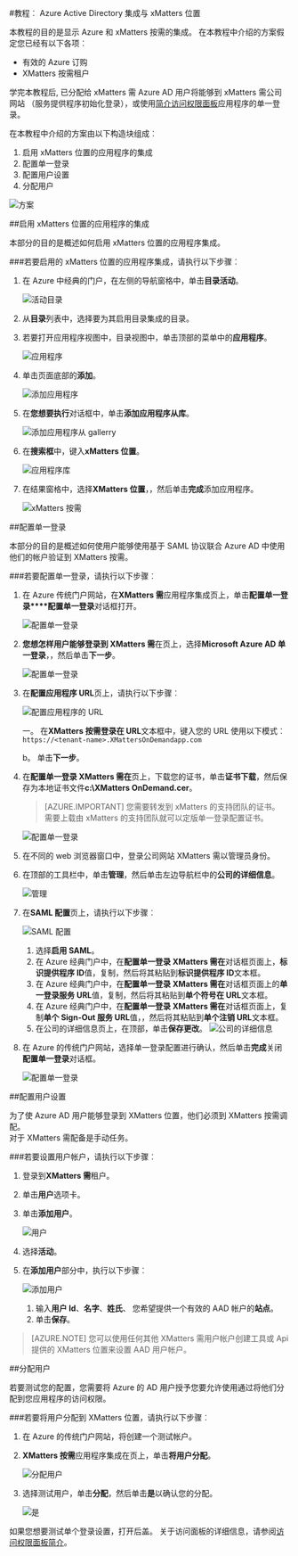 <properties 
    pageTitle="教程︰ Azure Active Directory 集成与按需 xMatters |Microsoft Azure"
    description="了解如何使用 Azure Active Directory xMatters 按需启用单一登录、 自动化资源调配，以及更多 ！" 
    services="active-directory" 
    authors="jeevansd"  
    documentationCenter="na" 
    manager="femila"/>
<tags 
    ms.service="active-directory" 
    ms.devlang="na" 
    ms.topic="article" 
    ms.tgt_pltfrm="na" 
    ms.workload="identity" 
    ms.date="09/09/2016" 
    ms.author="jeedes" />

#<a name="tutorial-azure-active-directory-integration-with-xmatters-ondemand"></a>教程︰ Azure Active Directory 集成与 xMatters 位置
  
本教程的目的是显示 Azure 和 xMatters 按需的集成。 在本教程中介绍的方案假定您已经有以下各项︰

-   有效的 Azure 订购
-   XMatters 按需租户
  
学完本教程后, 已分配给 xMatters 需 Azure AD 用户将能够到 xMatters 需公司网站 （服务提供程序初始化登录），或使用[简介访问权限面板](active-directory-saas-access-panel-introduction.md)应用程序的单一登录。
  
在本教程中介绍的方案由以下构造块组成︰

1.  启用 xMatters 位置的应用程序的集成
2.  配置单一登录
3.  配置用户设置
4.  分配用户

![方案](./media/active-directory-saas-xmatters-ondemand-tutorial/IC776788.png "方案")

##<a name="enabling-the-application-integration-for-xmatters-ondemand"></a>启用 xMatters 位置的应用程序的集成
  
本部分的目的是概述如何启用 xMatters 位置的应用程序集成。

###<a name="to-enable-the-application-integration-for-xmatters-ondemand-perform-the-following-steps"></a>若要启用的 xMatters 位置的应用程序集成，请执行以下步骤︰

1.  在 Azure 中经典的门户，在左侧的导航窗格中，单击**目录活动**。

    ![活动目录](./media/active-directory-saas-xmatters-ondemand-tutorial/IC700993.png "活动目录")

2.  从**目录**列表中，选择要为其启用目录集成的目录。

3.  若要打开应用程序视图中，目录视图中，单击顶部的菜单中的**应用程序**。

    ![应用程序](./media/active-directory-saas-xmatters-ondemand-tutorial/IC700994.png "应用程序")

4.  单击页面底部的**添加**。

    ![添加应用程序](./media/active-directory-saas-xmatters-ondemand-tutorial/IC749321.png "添加应用程序")

5.  在**您想要执行**对话框中，单击**添加应用程序从库**。

    ![添加应用程序从 gallerry](./media/active-directory-saas-xmatters-ondemand-tutorial/IC749322.png "添加应用程序从 gallerry")

6.  在**搜索框**中，键入**xMatters 位置**。

    ![应用程序库](./media/active-directory-saas-xmatters-ondemand-tutorial/IC776789.png "应用程序库")

7.  在结果窗格中，选择**XMatters 位置**，，然后单击**完成**添加应用程序。

    ![xMatters 按需](./media/active-directory-saas-xmatters-ondemand-tutorial/IC776790.png "xMatters 按需")

##<a name="configuring-single-sign-on"></a>配置单一登录
  
本部分的目的是概述如何使用户能够使用基于 SAML 协议联合 Azure AD 中使用他们的帐户验证到 XMatters 按需。

###<a name="to-configure-single-sign-on-perform-the-following-steps"></a>若要配置单一登录，请执行以下步骤︰

1.  在 Azure 传统门户网站，在**XMatters 需**应用程序集成页上，单击**配置单一登录****配置单一登录**对话框打开。

    ![配置单一登录](./media/active-directory-saas-xmatters-ondemand-tutorial/IC776791.png "配置单一登录")

2.  **您想怎样用户能够登录到 XMatters 需**在页上，选择**Microsoft Azure AD 单一登录**，，然后单击**下一步**。

    ![配置单一登录](./media/active-directory-saas-xmatters-ondemand-tutorial/IC776792.png "配置单一登录")

3.  在**配置应用程序 URL**页上，请执行以下步骤︰

    ![配置应用程序的 URL](./media/active-directory-saas-xmatters-ondemand-tutorial/IC776793.png "配置应用程序的 URL")

    一。 在**XMatters 按需登录在 URL**文本框中，键入您的 URL 使用以下模式︰`https://<tenant-name>.XMattersOnDemandapp.com`

    b。 单击**下一步**。


4.  在**配置单一登录 XMatters 需在**页上，下载您的证书，单击**证书下载**，然后保存为本地证书文件**c:\\XMatters OnDemand.cer**。

    >[AZURE.IMPORTANT] 您需要转发到 xMatters 的支持团队的证书。 需要上载由 xMatters 的支持团队就可以定版单一登录配置证书。

    ![配置单一登录](./media/active-directory-saas-xmatters-ondemand-tutorial/IC776794.png "配置单一登录")

5.  在不同的 web 浏览器窗口中，登录公司网站 XMatters 需以管理员身份。

6.  在顶部的工具栏中，单击**管理**，然后单击左边导航栏中的**公司的详细信息**。

    ![管理](./media/active-directory-saas-xmatters-ondemand-tutorial/IC776795.png "管理")

7.  在**SAML 配置**页上，请执行以下步骤︰

    ![SAML 配置](./media/active-directory-saas-xmatters-ondemand-tutorial/IC776796.png "SAML 配置")

    1.  选择**启用 SAML**。
    2.  在 Azure 经典门户中，在**配置单一登录 XMatters 需在**对话框页面上，**标识提供程序 ID**值，复制，然后将其粘贴到**标识提供程序 ID**文本框。
    3.  在 Azure 经典门户中，在**配置单一登录 XMatters 需在**对话框页面上的**单一登录服务 URL**值，复制，然后将其粘贴到**单个符号在 URL**文本框。
    4.  在 Azure 经典门户中，在**配置单一登录 XMatters 需在**对话框页面上，复制**单个 Sign-Out 服务 URL**值，，然后将其粘贴到**单个注销 URL**文本框。
    5.  在公司的详细信息页上，在顶部，单击**保存更改**。
        ![公司的详细信息](./media/active-directory-saas-xmatters-ondemand-tutorial/IC776797.png "公司的详细信息")

8.  在 Azure 的传统门户网站，选择单一登录配置进行确认，然后单击**完成**关闭**配置单一登录**对话框。

    ![配置单一登录](./media/active-directory-saas-xmatters-ondemand-tutorial/IC776798.png "配置单一登录")

##<a name="configuring-user-provisioning"></a>配置用户设置
  
为了使 Azure AD 用户能够登录到 XMatters 位置，他们必须到 XMatters 按需调配。  
对于 XMatters 需配备是手动任务。

###<a name="to-provision-a-user-accounts-perform-the-following-steps"></a>若要设置用户帐户，请执行以下步骤︰

1.  登录到**XMatters 需**租户。

2.  单击**用户**选项卡。

3.  单击**添加用户**。

    ![用户](./media/active-directory-saas-xmatters-ondemand-tutorial/IC781048.png "用户")

4.  选择**活动**。

5.  在**添加用户**部分中，执行以下步骤︰

    ![添加用户](./media/active-directory-saas-xmatters-ondemand-tutorial/IC781049.png "添加用户")

    1.  输入**用户 Id**、**名字**、**姓氏**、 您希望提供一个有效的 AAD 帐户的**站点**。
    2.  单击**保存**。

>[AZURE.NOTE] 您可以使用任何其他 XMatters 需用户帐户创建工具或 Api 提供的 XMatters 位置来设置 AAD 用户帐户。

##<a name="assigning-users"></a>分配用户
  
若要测试您的配置，您需要将 Azure 的 AD 用户授予您要允许使用通过将他们分配到您应用程序的访问权限。

###<a name="to-assign-users-to-xmatters-ondemand-perform-the-following-steps"></a>若要将用户分配到 XMatters 位置，请执行以下步骤︰

1.  在 Azure 的传统门户网站，将创建一个测试帐户。

2.  **XMatters 按需**应用程序集成在页上，单击**将用户分配**。

    ![分配用户](./media/active-directory-saas-xmatters-ondemand-tutorial/IC776799.png "分配用户")

3.  选择测试用户，单击**分配**，然后单击**是**以确认您的分配。

    ![是](./media/active-directory-saas-xmatters-ondemand-tutorial/IC767830.png "是")
  
如果您想要测试单个登录设置，打开后盖。 关于访问面板的详细信息，请参阅[访问权限面板简介](active-directory-saas-access-panel-introduction.md)。